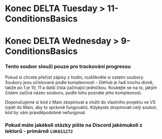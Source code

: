 # Konec DELTA Tuesday > 11-ConditionsBasics
# Konec DELTA Wednesday > 9-ConditionsBasics

### Tento soubor slouží pouze pro trackování progressu
Pokud si chcete přečíst zápisy z hodin, rozklikněte si ostatní soubory. Soubory jsou očíslované podle komplexnosti - GitHub je řadí trochu divně, takže po 1 je 10, 11 a další čísla začínající jedničkou. Koukejte se na to, jakým číslem začíná název souboru, podle toho poznáte jeho komplexnost.

Doporučujeme si kód z Main zkopírovat a vložit do vlastního projektu ve VS (opět do Main, aby to správně fungovalo). Kdybyste zkopírovali celý soubor, kód by vám pravděpodobně nefungoval.

### Pokud máte jakékoli otázky pište na Discord jakémukoli z lektorů - primárně `LUKAS1272`

